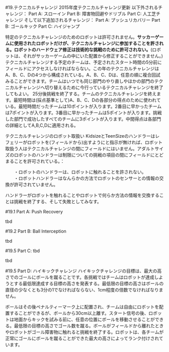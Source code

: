 #19.テクニカルチャレンジ
2015年度テクニカルチャレンジ更新
以下外されるチャレンジ：
Part A: スローイン
Part B: 障害物回避やドリブル
Part C: 人工芝チャレンジ
そして以下追加されるチャレンジ：
Part A: プッシュリカバリー
Part B: ゴールキック
Part C: ハイジャンプ

特定のテクニカルチャレンジのためのロボットは許可されません。**サッカーゲームに使用されたロボットだけが、テクニカルチャレンジに参加することを許される。ロボットのハードウェア修正は技術的な挑戦のために許可されない。**(ロボットは、それがサッカーゲームの中にいた配置から修正することができません。) テクニカルチャレンジする予定のチームは、予定されたスタート時間の5分前にフィールドにアクセスしなければならない。この年のテクニカルチャレンジはA、B、C、Dの4つから構成されている。A、B、C、Dは、任意の順に複合回試みることができます。チームはいつでも同じ部門のやり直しやほかの部門のテクニカルチャレンジへ切り替えるために今行っているテクニカルチャレンジを終了してもよい。
25分後挑戦を終了する。チームのテクニカルチャレンジを終えます。最短時間は(採点基準として)A、B、C、Dの各部分の得点のために使われている。最短時間だったチームは10ポイントが入ります。2番目に早かったチームは7ポイントが入ります。3番目に早かったチームは5ポイントが入ります。挑戦した部門で成功したすべてのチームに3ポイントが入ります。中間得点は各部門の詳細としてA,B,C,Dに適用される。

テクニカルチャレンジのロボット取扱い
KidsizeとTeenSizeのハンドラーはレフェリーがロボットを(フィールドから)出すようにと指示が無ければ、ロボット取扱う人はテクニカルチャレンジの間にフィールドにはいません。アダルトサイズのロボットのハンドラーは制限についての挑戦の項目の間にフィールドにとどまることを許可されている。：

　　・ロボットのハンドラーは、ロボットに触れることを許されない。  
　　・ロボットハンドラーはなんらかの方法でロボットのセンサーとの情報の交換が許可されていません。  

ハンドラーがロボットを触れることやロボットで何らか方法の情報を交換することは挑戦を終了する、そして失敗としてみなす。

#19.1 Part A: Push Recovery

tbd

#19.2 Part B: Ball Interception

tbd

#19.5 Part C: tbd

tbd


#19.5 Part D: ハイキックチャレンジ
ハイキックチャレンジの目標は、最大の高さでのゴールにボールを蹴ることです。各挑戦ではチームはロボットが達成しようとする最低限達成する目標の高さを発表する。最低限の目標の高さはボールの直径の少なくとも3分の1でなければならない、1cm程度の倍数でなければなりません。

ボールはその後ペナルティーマーク上に配置され、チームは自由にロボットを配置することができるが、ボールから30cm以上離す。スタート信号の後、ロボットは地面からキックを試みる前に、任意の位置にボールを移動させることができる。最低限の目標の高さでゴール数を蹴る。ボールがフィールドから離れたときやロボットがゴール障害物に触れると挑戦を終了する。ロボットは、各チームが正常にゴールにボールを蹴ることができた最大の高さによってランク付けされています。

